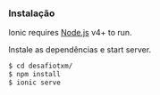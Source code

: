 ### Instalação

Ionic requires [Node.js](https://nodejs.org/) v4+ to run.

Instale as dependências e start server.

```sh
$ cd desafiotxm/
$ npm install 
$ ionic serve
```
